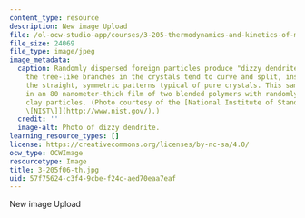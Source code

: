 ```yaml
---
content_type: resource
description: New image Upload
file: /ol-ocw-studio-app/courses/3-205-thermodynamics-and-kinetics-of-materials-fall-2006/57f75624c3f49cbef24caed70eaa7eaf_3-205f06-th.jpg
file_size: 24069
file_type: image/jpeg
image_metadata:
  caption: Randomly dispersed foreign particles produce "dizzy dendrites," in which
    the tree-like branches in the crystals tend to curve and split, instead of forming
    the straight, symmetric patterns typical of pure crystals. This sample was grown
    in an 80 nanometer-thick film of two blended polymers with randomly dispersed
    clay particles. (Photo courtesy of the [National Institute of Standards and Technology
    \[NIST\]](http://www.nist.gov/).)
  credit: ''
  image-alt: Photo of dizzy dendrite.
learning_resource_types: []
license: https://creativecommons.org/licenses/by-nc-sa/4.0/
ocw_type: OCWImage
resourcetype: Image
title: 3-205f06-th.jpg
uid: 57f75624-c3f4-9cbe-f24c-aed70eaa7eaf
---
```

New image Upload